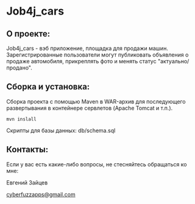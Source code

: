 # Job4j_cars

## О проекте:

Job4j_cars - вэб приложение, площадка для продажи машин. 
Зарегистрированные пользователи могут публиковать объявления
о продаже автомобиля, прикреплять фото и менять статус 
"актуально/продано".

## Сборка и установка:
Сборка проекта с помощью Maven в WAR-архив для последующего
развертывания в контейнере сервлетов (Apache Tomcat и т.п.).

`mvn inslall`

Скрипты для базы данных: db/schema.sql

## Контакты:
Если у вас есть какие-либо вопросы, не стесняйтесь обращаться ко мне:

Евгений Зайцев

[cyberfuzzapps@gmail.com](mailto:cyberfuzzapps@gmail.com)
